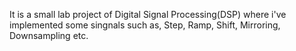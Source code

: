 It is a small lab project of Digital Signal Processing(DSP) where i've implemented some singnals such as, Step, Ramp, Shift, Mirroring, Downsampling etc.
